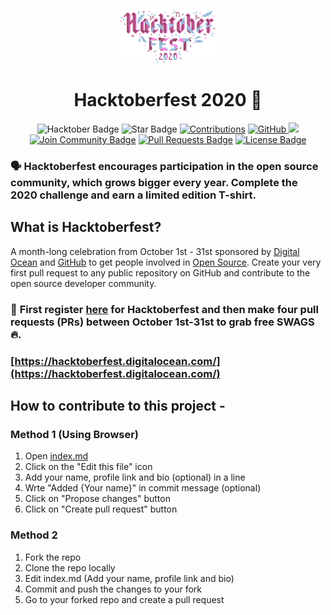 <p align="center">
    <a href="https://hacktoberfest.digitalocean.com/">
        <img src="assets/img/hacktober-logo.svg" width="30%">
    </a>
</p>

<h1 align="center"> Hacktoberfest 2020 🎉</h1>

<div align="center">
<img src="https://img.shields.io/badge/hacktoberfest-2020-blueviolet" alt="Hacktober Badge"/>
<img src="https://img.shields.io/static/v1?label=%F0%9F%8C%9F&message=If%20Useful&style=style=flat&color=BC4E99" alt="Star Badge"/>
<a href="https://github.com/abhishek-g0yal" ><img src="https://img.shields.io/badge/Contributions-welcome-violet.svg?style=flat&logo=git" alt="Contributions" /></a>
<a href="https://github.com/abhishek-g0yal" ><img src="https://img.shields.io/github/followers/abhishek-g0yal.svg?label=Follow%20@abhishek-g0yal&style=social" alt="GitHub"/> </a>
<a href="https://twitter.com/abhishek_g0yal" ><img src="https://img.shields.io/twitter/follow/abhishek_g0yal.svg?style=social" /> </a>
<a href="https://discord.gg/hacktoberfest"><img src="https://img.shields.io/discord/733027681184251937.svg?style=flat&label=Join%20Community&color=7289DA" alt="Join Community Badge"/></a>
<a href="https://github.com/abhishek-g0yal/Hacktoberfest-2020/pulls"><img src="https://img.shields.io/github/issues-pr/abhishek-g0yal/Hacktoberfest-2020" alt="Pull Requests Badge"/></a>
<a href="https://github.com/abhishek-g0yal/Hacktoberfest-2020/blob/master/LICENSE"><img src="https://img.shields.io/github/license/abhishek-g0yal/Hacktoberfest-2020?color=2b9348" alt="License Badge"/></a>
</div>

### 🗣 Hacktoberfest encourages participation in the open source community, which grows bigger every year. Complete the 2020 challenge and earn a limited edition T-shirt.

## What is Hacktoberfest?
A month-long celebration from October 1st - 31st sponsored by [Digital Ocean](https://hacktoberfest.digitalocean.com/) and [GitHub](https://github.com/blog/2433-celebrate-open-source-this-october-with-hacktoberfest) to get people involved in [Open Source](https://github.com/open-source). Create your very first pull request to any public repository on GitHub and contribute to the open source developer community.

### 📢 **First register [here](https://hacktoberfest.digitalocean.com) for Hacktoberfest and then make four pull requests (PRs) between October 1st-31st to grab free SWAGS 🔥.**

### [https://hacktoberfest.digitalocean.com/](https://hacktoberfest.digitalocean.com/)

## How to contribute to this project -
### Method 1 (Using Browser)
1. Open [index.md](./index.md)
2. Click on the "Edit this file" icon
3. Add your name, profile link and bio (optional) in a line
4. Wrte "Added {Your name}" in commit message (optional)
5. Click on "Propose changes" button
6. Click on "Create pull request" button
### Method 2
1. Fork the repo
2. Clone the repo locally
3. Edit index.md (Add your name, profile link and bio)
4. Commit and push the changes to your fork
5. Go to your forked repo and create a pull request
